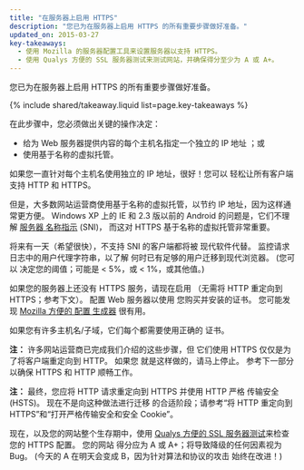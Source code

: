 ```yaml
---
title: "在服务器上启用 HTTPS"
description: "您已为在服务器上启用 HTTPS 的所有重要步骤做好准备。"
updated_on: 2015-03-27
key-takeaways:
  - 使用 Mozilla 的服务器配置工具来设置服务器以支持 HTTPS。
  - 使用 Qualys 方便的 SSL 服务器测试来测试网站，并确保得分至少为 A 或 A+。
---
```


<p class="intro">
  您已为在服务器上启用 HTTPS 的所有重要步骤做好准备。
</p>

{% include shared/takeaway.liquid list=page.key-takeaways %}



在此步骤中，您必须做出关键的操作决定：

* 给为 Web 服务器提供内容的每个主机名指定一个独立的 IP 地址
；或
* 使用基于名称的虚拟托管。

如果您一直针对每个主机名使用独立的 IP 地址，很好！您可以
轻松让所有客户端支持 HTTP 和 HTTPS。

但是，大多数网站运营商使用基于名称的虚拟托管，以节约 IP
地址，因为这样通常更方便。 Windows XP
上的 IE 和 2.3 版以前的 Android 的问题是，它们不理解 [服务器
名称指示](https://en.wikipedia.org/wiki/Server_Name_Indication) (SNI)，
而这对 HTTPS 基于名称的虚拟托管非常重要。

将来有一天（希望很快），不支持 SNI 的客户端都将被
现代软件代替。 监控请求日志中的用户代理字符串，以了解
何时已有足够的用户迁移到现代浏览器。 (您可以
决定您的阈值；可能是 &lt; 5%，或 &lt; 1%，或其他值。)

如果您的服务器上还没有 HTTPS 服务，请现在启用
（无需将 HTTP 重定向到 HTTPS；参考下文）。 配置 Web 服务器以使用
您购买并安装的证书。 您可能发现 [Mozilla 方便的
配置
生成器](https://mozilla.github.io/server-side-tls/ssl-config-generator/)
很有用。

如果您有许多主机名/子域，它们每个都需要使用正确的
证书。

**注：** 许多网站运营商已完成我们介绍的这些步骤，但
它们使用 HTTPS 仅仅是为了将客户端重定向到 HTTP。 如果您
就是这样做的，请马上停止。 参考下一部分以确保 HTTPS 和 HTTP
顺畅工作。

**注：** 最终，您应将 HTTP 请求重定向到 HTTPS 并使用 HTTP 严格
传输安全 (HSTS)。 现在不是向这种做法进行迁移
的合适阶段；请参考“将 HTTP 重定向到 HTTPS”和“打开严格传输安全和安全 Cookie”。

现在，以及您的网站整个生存期中，使用
[Qualys 方便的 SSL 服务器测试](https://www.ssllabs.com/ssltest/)来检查您的 HTTPS 配置。 您的网站
得分应为 A 或 A+；将导致降级的任何因素视为 Bug。
(今天的 A 在明天会变成 B，因为针对算法和协议的攻击
始终在改进！)

